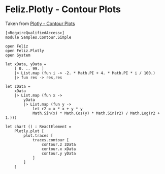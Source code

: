 # Feliz.Plotly - Contour Plots

Taken from [Plotly - Contour Plots](https://plot.ly/javascript/contour-plots/)

```fsharp:plotly-chart-contour-simple
[<RequireQualifiedAccess>]
module Samples.Contour.Simple

open Feliz
open Feliz.Plotly
open System

let xData, yData =
    [ 0. .. 99. ]
    |> List.map (fun i -> -2. * Math.PI + 4. * Math.PI * i / 100.)
    |> fun res -> res,res

let zData =
    xData
    |> List.map (fun x ->
        yData
        |> List.map (fun y ->
            let r2 = x * x + y * y
            Math.Sin(x) * Math.Cos(y) * Math.Sin(r2) / Math.Log(r2 + 1.)))

let chart () : ReactElement =
    Plotly.plot [
        plot.traces [
            traces.contour [
                contour.z zData
                contour.x xData
                contour.y yData
            ]
        ]
    ]

```
